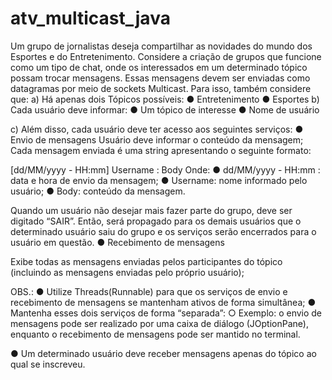 # atv_multicast_java
Um grupo de jornalistas deseja compartilhar as novidades do mundo dos Esportes e do
Entretenimento.
Considere a criação de grupos que funcione como um tipo de chat, onde os
interessados em um determinado tópico possam trocar mensagens. Essas mensagens devem
ser enviadas como datagramas por meio de sockets Multicast.
Para isso, também considere que:
a) Há apenas dois Tópicos possíveis:
● Entretenimento
● Esportes
b) Cada usuário deve informar:
● Um tópico de interesse
● Nome de usuário

c) Além disso, cada usuário deve ter acesso aos seguintes serviços:
● Envio de mensagens
Usuário deve informar o conteúdo da mensagem;
Cada mensagem enviada é uma string apresentando o seguinte formato:

[dd/MM/yyyy - HH:mm] Username : Body
Onde:
● dd/MM/yyyy - HH:mm : data e hora de envio da
mensagem;
● Username: nome informado pelo usuário;
● Body: conteúdo da mensagem.

Quando um usuário não desejar mais fazer parte do grupo, deve ser
digitado “SAIR”. Então, será propagado para os demais usuários que o
determinado usuário saiu do grupo e os serviços serão encerrados para o
usuário em questão.
● Recebimento de mensagens

Exibe todas as mensagens enviadas pelos participantes do tópico
(incluindo as mensagens enviadas pelo próprio usuário);

OBS.:
● Utilize Threads(Runnable) para que os serviços de envio e recebimento de mensagens
se mantenham ativos de forma simultânea;
● Mantenha esses dois serviços de forma “separada”:
○ Exemplo: o envio de mensagens pode ser realizado por uma caixa de diálogo
(JOptionPane), enquanto o recebimento de mensagens pode ser mantido no
terminal.

● Um determinado usuário deve receber mensagens apenas do tópico ao qual se
inscreveu.
